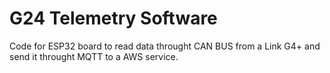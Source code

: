 # G24 Telemetry Software
Code for ESP32 board to read data throught CAN BUS from a Link G4+ and send it throught MQTT to a AWS service.
